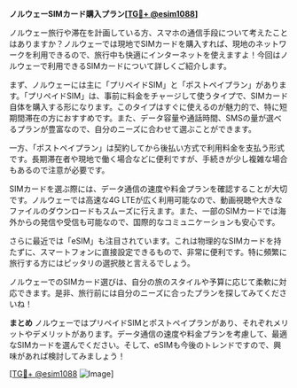 **ノルウェーSIMカード購入プラン[[TG💪+ @esim1088](https://t.me/s/esim1088)]**

ノルウェー旅行や滞在を計画している方、スマホの通信手段について考えたことはありますか？ノルウェーでは現地でSIMカードを購入すれば、現地のネットワークを利用できるので、旅行中も快適にインターネットを使えますよ！今回はノルウェーで利用できるSIMカードについて詳しくご紹介します。

まず、ノルウェーには主に「プリペイドSIM」と「ポストペイプラン」があります。「プリペイドSIM」は、事前に料金をチャージして使うタイプで、SIMカード自体を購入する形になります。このタイプはすぐに使えるのが魅力的で、特に短期間滞在の方におすすめです。また、データ容量や通話時間、SMSの量が選べるプランが豊富なので、自分のニーズに合わせて選ぶことができます。

一方、「ポストペイプラン」は契約してから後払い方式で利用料金を支払う形式です。長期滞在者や現地で働く場合などに便利ですが、手続きが少し複雑な場合もあるので注意が必要です。

SIMカードを選ぶ際には、データ通信の速度や料金プランを確認することが大切です。ノルウェーでは高速な4G LTEが広く利用可能なので、動画視聴や大きなファイルのダウンロードもスムーズに行えます。また、一部のSIMカードでは海外からの発信や受信も可能なので、国際的なコミュニケーションも安心です。

さらに最近では「eSIM」も注目されています。これは物理的なSIMカードを持たずに、スマートフォンに直接設定できるもので、非常に便利です。特に頻繁に旅行する方にはピッタリの選択肢と言えるでしょう。

ノルウェーでのSIMカード選びは、自分の旅のスタイルや予算に応じて柔軟に対応できます。是非、旅行前には自分のニーズに合ったプランを探してみてくださいね！

**まとめ**
ノルウェーではプリペイドSIMとポストペイプランがあり、それぞれメリットやデメリットがあります。データ通信の速度や料金プランを考慮して、最適なSIMカードを選んでください。そして、eSIMも今後のトレンドですので、興味があれば検討してみましょう！

[[TG💪+ @esim1088](https://t.me/s/esim1088) ![Image](https://i.postimg.cc/Y0z9fWf4/image.png)]